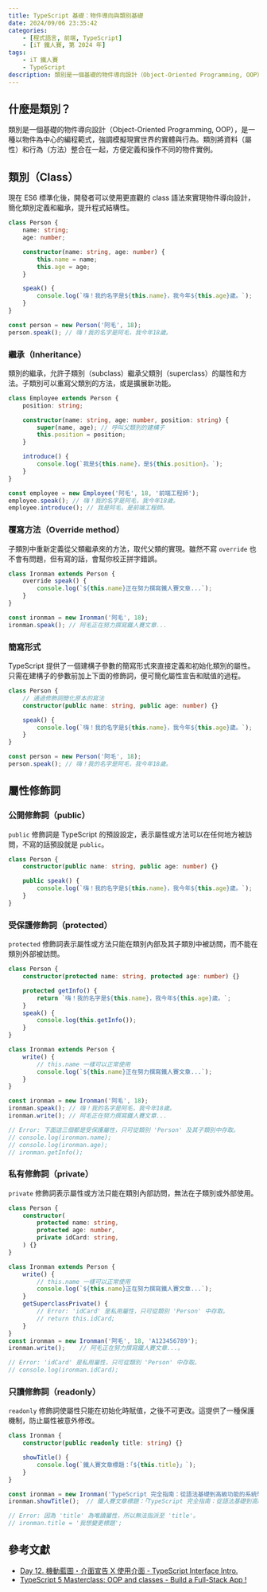 ```yaml
---
title: TypeScript 基礎：物件導向與類別基礎
date: 2024/09/06 23:35:42
categories:
    - [程式語言, 前端, TypeScript]
    - [iT 鐵人賽, 第 2024 年]
tags: 
    - iT 鐵人賽
    - TypeScript
description: 類別是一個基礎的物件導向設計（Object-Oriented Programming, OOP），是一種以物件為中心的編程範式，強調模擬現實世界的實體與行為。類別將資料（屬性）和行為（方法）整合在一起，方便定義和操作不同的物件實例。
---
```


## 什麼是類別？

類別是一個基礎的物件導向設計（Object-Oriented Programming, OOP），是一種以物件為中心的編程範式，強調模擬現實世界的實體與行為。類別將資料（屬性）和行為（方法）整合在一起，方便定義和操作不同的物件實例。

## 類別（Class）

現在 ES6 標準化後，開發者可以使用更直觀的 class 語法來實現物件導向設計，簡化類別定義和繼承，提升程式結構性。

```ts
class Person {
    name: string;
    age: number;

    constructor(name: string, age: number) {
        this.name = name;
        this.age = age;
    }

    speak() {
        console.log(`嗨！我的名字是${this.name}，我今年${this.age}歲。`);
    }
}

const person = new Person('阿毛', 18);
person.speak(); // 嗨！我的名字是阿毛，我今年18歲。
```

### 繼承（Inheritance）

類別的繼承，允許子類別（subclass）繼承父類別（superclass）的屬性和方法。子類別可以重寫父類別的方法，或是擴展新功能。

```ts
class Employee extends Person {
    position: string;

    constructor(name: string, age: number, position: string) {
        super(name, age); // 呼叫父類別的建構子
        this.position = position;
    }

    introduce() {
        console.log(`我是${this.name}，是${this.position}。`);
    }
}

const employee = new Employee('阿毛', 18, '前端工程師');
employee.speak(); // 嗨！我的名字是阿毛，我今年18歲。
employee.introduce(); // 我是阿毛，是前端工程師。
```

### 覆寫方法（Override method）

子類別中重新定義從父類繼承來的方法，取代父類的實現。雖然不寫 `override` 也不會有問題，但有寫的話，會幫你校正拼字錯誤。

```ts
class Ironman extends Person {
    override speak() {
        console.log(`${this.name}正在努力撰寫鐵人賽文章...`);
    }
}

const ironman = new Ironman('阿毛', 18);
ironman.speak(); // 阿毛正在努力撰寫鐵人賽文章...
```
### 簡寫形式

TypeScript 提供了一個建構子參數的簡寫形式來直接定義和初始化類別的屬性。只需在建構子的參數前加上下面的修飾詞，便可簡化屬性宣告和賦值的過程。

```ts
class Person {
    // 通過修飾詞簡化原本的寫法
    constructor(public name: string, public age: number) {}

    speak() {
        console.log(`嗨！我的名字是${this.name}，我今年${this.age}歲。`);
    }
}

const person = new Person('阿毛', 18);
person.speak(); // 嗨！我的名字是阿毛，我今年18歲。
```

## 屬性修飾詞

### 公開修飾詞（public）

`public` 修飾詞是 TypeScript 的預設設定，表示屬性或方法可以在任何地方被訪問，不寫的話預設就是 `public`。

```ts
class Person {
    constructor(public name: string, public age: number) {}

    public speak() {
        console.log(`嗨！我的名字是${this.name}，我今年${this.age}歲。`);
    }
}
```

### 受保護修飾詞（protected）

`protected` 修飾詞表示屬性或方法只能在類別內部及其子類別中被訪問，而不能在類別外部被訪問。

```ts
class Person {
    constructor(protected name: string, protected age: number) {}

    protected getInfo() {
        return `嗨！我的名字是${this.name}，我今年${this.age}歲。`;
    }
    speak() {
        console.log(this.getInfo());
    }
}

class Ironman extends Person {
    write() {
        // this.name 一樣可以正常使用
        console.log(`${this.name}正在努力撰寫鐵人賽文章...`);
    }
}

const ironman = new Ironman('阿毛', 18);
ironman.speak(); // 嗨！我的名字是阿毛，我今年18歲。
ironman.write(); // 阿毛正在努力撰寫鐵人賽文章...

// Error: 下面這三個都是受保護屬性，只可從類別 'Person' 及其子類別中存取。
// console.log(ironman.name);
// console.log(ironman.age);
// ironman.getInfo();
```

### 私有修飾詞（private）

`private` 修飾詞表示屬性或方法只能在類別內部訪問，無法在子類別或外部使用。

```ts
class Person {
    constructor(
        protected name: string,
        protected age: number,
        private idCard: string,
    ) {}
}

class Ironman extends Person {
    write() {
        // this.name 一樣可以正常使用
        console.log(`${this.name}正在努力撰寫鐵人賽文章...`);
    }
    getSuperclassPrivate() {
        // Error: 'idCard' 是私用屬性，只可從類別 'Person' 中存取。
        // return this.idCard;
    }
}
const ironman = new Ironman('阿毛', 18, 'A123456789');
ironman.write();    // 阿毛正在努力撰寫鐵人賽文章...。

// Error: 'idCard' 是私用屬性，只可從類別 'Person' 中存取。
// console.log(ironman.idCard);
```

### 只讀修飾詞（readonly）

`readonly` 修飾詞使屬性只能在初始化時賦值，之後不可更改。這提供了一種保護機制，防止屬性被意外修改。

```ts
class Ironman {
    constructor(public readonly title: string) {}

    showTitle() {
        console.log(`鐵人賽文章標題：「${this.title}」`);
    }
}

const ironman = new Ironman('TypeScript 完全指南：從語法基礎到高級功能的系統學習');
ironman.showTitle();  // 鐵人賽文章標題：「TypeScript 完全指南：從語法基礎到高級功能的系統學習」

// Error: 因為 'title' 為唯讀屬性，所以無法指派至 'title'。
// ironman.title = '我想變更標題';
```

## 參考文獻

- [Day 12. 機動藍圖・介面宣告 X 使用介面 - TypeScript Interface Intro.](https://ithelp.ithome.com.tw/articles/10215584)
- [TypeScript 5 Masterclass: OOP and classes - Build a Full-Stack App !](https://www.youtube.com/watch?v=k0Vjjcz-YK4&list=PLzb46hGUzitC1kGzPcy8tlQNxYbFsuqMO&index=4&t=114s)